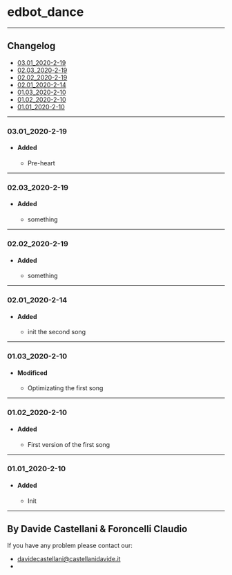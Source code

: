 # edbot_dance
---
## Changelog
- [03.01_2020-2-19](#0301_2020-2-19)
- [02.03_2020-2-19](#0203_2020-2-19)
- [02.02_2020-2-19](#0202_2020-2-19)
- [02.01_2020-2-14](#0201_2020-2-14)
- [01.03_2020-2-10](#0103_2020-2-10)
- [01.02_2020-2-10](#0102_2020-2-10)
- [01.01_2020-2-10](#0101_2020-2-10)

---
### 03.01_2020-2-19
 - #### Added
	 - Pre-heart
	 
---
### 02.03_2020-2-19
 - #### Added
	 - something
	 
---
### 02.02_2020-2-19
 - #### Added
	 - something
	 
---
### 02.01_2020-2-14
 - #### Added
	 - init the second song
---
### 01.03_2020-2-10
 - #### Modificed
	 - Optimizating the first song
---
### 01.02_2020-2-10
 - #### Added
	 - First version of the first song
---
### 01.01_2020-2-10

 - #### Added
	 - Init

---
By Davide Castellani & Foroncelli Claudio
---
If you have any problem please contact our:
- davidecastellani@castellanidavide.it
- <Foroncelli email>
